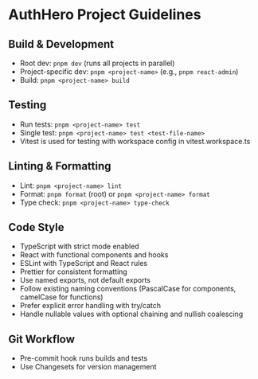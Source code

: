 # AuthHero Project Guidelines

## Build & Development
- Root dev: `pnpm dev` (runs all projects in parallel)
- Project-specific dev: `pnpm <project-name>` (e.g., `pnpm react-admin`)
- Build: `pnpm <project-name> build`

## Testing
- Run tests: `pnpm <project-name> test`
- Single test: `pnpm <project-name> test <test-file-name>`
- Vitest is used for testing with workspace config in vitest.workspace.ts

## Linting & Formatting
- Lint: `pnpm <project-name> lint`
- Format: `pnpm format` (root) or `pnpm <project-name> format`
- Type check: `pnpm <project-name> type-check`

## Code Style
- TypeScript with strict mode enabled
- React with functional components and hooks
- ESLint with TypeScript and React rules
- Prettier for consistent formatting
- Use named exports, not default exports
- Follow existing naming conventions (PascalCase for components, camelCase for functions)
- Prefer explicit error handling with try/catch
- Handle nullable values with optional chaining and nullish coalescing

## Git Workflow
- Pre-commit hook runs builds and tests
- Use Changesets for version management